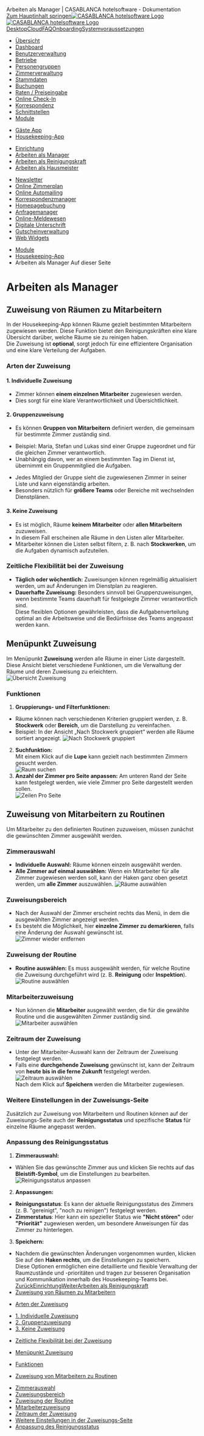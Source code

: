 Arbeiten als Manager | CASABLANCA hotelsoftware - Dokumentation  
[Zum Hauptinhalt springen](https://docs.casablanca.at/cloud/module/housekeeping/manager/#__docusaurus_skipToContent_fallback)[![CASABLANCA hotelsoftware Logo](https://docs.casablanca.at/img/logo.png) ![CASABLANCA hotelsoftware Logo](https://docs.casablanca.at/img/Casablanca_LOGO_2022_neg.png)](https://docs.casablanca.at/) [Desktop](https://docs.casablanca.at/desktop/desktop/)[Cloud](https://docs.casablanca.at/cloud/cloud_systems/)[FAQ](https://docs.casablanca.at/faq)[Onboarding](https://docs.casablanca.at/onboarding/fiscalization)[Systemvoraussetzungen](https://docs.casablanca.at/system_requirements)  
* [Übersicht](https://docs.casablanca.at/cloud/cloud_systems/)
* [Dashboard](https://docs.casablanca.at/cloud/dashboard/)
* [Benutzerverwaltung](https://docs.casablanca.at/cloud/user_management/)
* [Betriebe](https://docs.casablanca.at/cloud/company/)
* [Personengruppen](https://docs.casablanca.at/cloud/person_groups/)
* [Zimmerverwaltung](https://docs.casablanca.at/cloud/rooms/)
* [Stammdaten](https://docs.casablanca.at/cloud/main_data/)
* [Buchungen](https://docs.casablanca.at/cloud/bookings/)
* [Raten / Preiseingabe](https://docs.casablanca.at/cloud/raten/)
* [Online Check-In](https://docs.casablanca.at/cloud/online_checkin/)
* [Korrespondenz](https://docs.casablanca.at/cloud/online_corr/)
* [Schnittstellen](https://docs.casablanca.at/cloud/interfaces/)
* [Module](https://docs.casablanca.at/cloud/module/)
+ [Gäste App](https://docs.casablanca.at/cloud/module/guestapp/)
+ [Housekeeping-App](https://docs.casablanca.at/cloud/module/housekeeping/)
- [Einrichtung](https://docs.casablanca.at/cloud/module/housekeeping/activation)
- [Arbeiten als Manager](https://docs.casablanca.at/cloud/module/housekeeping/manager)
- [Arbeiten als Reinigungskraft](https://docs.casablanca.at/cloud/module/housekeeping/cleaner)
- [Arbeiten als Hausmeister](https://docs.casablanca.at/cloud/module/housekeeping/facility_manager)
+ [Newsletter](https://docs.casablanca.at/cloud/module/newsletter/)
+ [Online Zimmerplan](https://docs.casablanca.at/cloud/module/online_roomplan/)
+ [Online Automailing](https://docs.casablanca.at/cloud/module/automailing/)
+ [Korrespondenzmanager](https://docs.casablanca.at/cloud/module/corr_mgr/)
+ [Homepagebuchung](https://docs.casablanca.at/cloud/module/homepage/)
+ [Anfragemanager](https://docs.casablanca.at/cloud/module/query/)
+ [Online-Meldewesen](https://docs.casablanca.at/cloud/module/register/)
+ [Digitale Unterschrift](https://docs.casablanca.at/cloud/module/signature/)
+ [Gutscheinverwaltung](https://docs.casablanca.at/cloud/module/voucher/)
+ [Web Widgets](https://docs.casablanca.at/cloud/module/widget/)  
* [Module](https://docs.casablanca.at/cloud/module/)
* [Housekeeping-App](https://docs.casablanca.at/cloud/module/housekeeping/)
* Arbeiten als Manager
Auf dieser Seite

# Arbeiten als Manager  
## Zuweisung von Räumen zu Mitarbeitern[](https://docs.casablanca.at/cloud/module/housekeeping/manager/#zuweisung-von-räumen-zu-mitarbeitern "Direkter Link zu Zuweisung von Räumen zu Mitarbeitern")  
In der Housekeeping-App können Räume gezielt bestimmten Mitarbeitern zugewiesen werden. Diese Funktion bietet den Reinigungskräften eine klare Übersicht darüber, welche Räume sie zu reinigen haben.  
Die Zuweisung ist **optional**, sorgt jedoch für eine effizientere Organisation und eine klare Verteilung der Aufgaben.

### Arten der Zuweisung[](https://docs.casablanca.at/cloud/module/housekeeping/manager/#arten-der-zuweisung "Direkter Link zu Arten der Zuweisung")  
#### 1. Individuelle Zuweisung[](https://docs.casablanca.at/cloud/module/housekeeping/manager/#1-individuelle-zuweisung "Direkter Link zu 1. Individuelle Zuweisung")  
* Zimmer können **einem einzelnen Mitarbeiter** zugewiesen werden.
* Dies sorgt für eine klare Verantwortlichkeit und Übersichtlichkeit.  
#### 2. Gruppenzuweisung[](https://docs.casablanca.at/cloud/module/housekeeping/manager/#2-gruppenzuweisung "Direkter Link zu 2. Gruppenzuweisung")  
* Es können **Gruppen von Mitarbeitern** definiert werden, die gemeinsam für bestimmte Zimmer zuständig sind.
+ Beispiel: Maria, Stefan und Lukas sind einer Gruppe zugeordnet und für die gleichen Zimmer verantwortlich.
+ Unabhängig davon, wer an einem bestimmten Tag im Dienst ist, übernimmt ein Gruppenmitglied die Aufgaben.
* Jedes Mitglied der Gruppe sieht die zugewiesenen Zimmer in seiner Liste und kann eigenständig arbeiten.
* Besonders nützlich für **größere Teams** oder Bereiche mit wechselnden Dienstplänen.  
#### 3. Keine Zuweisung[](https://docs.casablanca.at/cloud/module/housekeeping/manager/#3-keine-zuweisung "Direkter Link zu 3. Keine Zuweisung")  
* Es ist möglich, Räume **keinem Mitarbeiter** oder **allen Mitarbeitern** zuzuweisen.
* In diesem Fall erscheinen alle Räume in den Listen aller Mitarbeiter.
* Mitarbeiter können die Listen selbst filtern, z. B. nach **Stockwerken**, um die Aufgaben dynamisch aufzuteilen.

### Zeitliche Flexibilität bei der Zuweisung[](https://docs.casablanca.at/cloud/module/housekeeping/manager/#zeitliche-flexibilität-bei-der-zuweisung "Direkter Link zu Zeitliche Flexibilität bei der Zuweisung")  
* **Täglich oder wöchentlich:** Zuweisungen können regelmäßig aktualisiert werden, um auf Änderungen im Dienstplan zu reagieren.
* **Dauerhafte Zuweisung:** Besonders sinnvoll bei Gruppenzuweisungen, wenn bestimmte Teams dauerhaft für festgelegte Zimmer verantwortlich sind.  
Diese flexiblen Optionen gewährleisten, dass die Aufgabenverteilung optimal an die Arbeitsweise und die Bedürfnisse des Teams angepasst werden kann.

## Menüpunkt Zuweisung[](https://docs.casablanca.at/cloud/module/housekeeping/manager/#menüpunkt-zuweisung "Direkter Link zu Menüpunkt Zuweisung")  
Im Menüpunkt **Zuweisung** werden alle Räume in einer Liste dargestellt. Diese Ansicht bietet verschiedene Funktionen, um die Verwaltung der Räume und deren Zuweisung zu erleichtern.  
![Übersicht Zuweisung](https://docs.casablanca.at/assets/images/overview_zuweisung-5f91e4a40acfe312f3e3badb65c2127b.png)

### Funktionen[](https://docs.casablanca.at/cloud/module/housekeeping/manager/#funktionen "Direkter Link zu Funktionen")  
1. **Gruppierungs- und Filterfunktionen:**  
* Räume können nach verschiedenen Kriterien gruppiert werden, z. B. **Stockwerk** oder **Bereich**, um die Darstellung zu vereinfachen.
* Beispiel: In der Ansicht „Nach Stockwerk gruppiert“ werden alle Räume sortiert angezeigt.
![Nach Stockwerk gruppiert](https://docs.casablanca.at/assets/images/group_etage-1e2e8bf5cace99396533e0010960e21b.png)
2. **Suchfunktion:**  
Mit einem Klick auf die **Lupe** kann gezielt nach bestimmten Zimmern gesucht werden.  
![Raum suchen](https://docs.casablanca.at/assets/images/search_room-acdeff90d2028010345f2afa5c0d2b24.png)  
3. **Anzahl der Zimmer pro Seite anpassen:**
Am unteren Rand der Seite kann festgelegt werden, wie viele Zimmer pro Seite dargestellt werden sollen.  
![Zeilen Pro Seite](https://docs.casablanca.at/assets/images/rooms_per_page-c42fc95d3035210fd2e615cb3bf64540.png)

## Zuweisung von Mitarbeitern zu Routinen[](https://docs.casablanca.at/cloud/module/housekeeping/manager/#zuweisung-von-mitarbeitern-zu-routinen "Direkter Link zu Zuweisung von Mitarbeitern zu Routinen")  
Um Mitarbeiter zu den definierten Routinen zuzuweisen, müssen zunächst die gewünschten Zimmer ausgewählt werden.

### Zimmerauswahl[](https://docs.casablanca.at/cloud/module/housekeeping/manager/#zimmerauswahl "Direkter Link zu Zimmerauswahl")  
* **Individuelle Auswahl:** Räume können einzeln ausgewählt werden.
* **Alle Zimmer auf einmal auswählen:** Wenn ein Mitarbeiter für alle Zimmer zugewiesen werden soll, kann der Haken ganz oben gesetzt werden, um **alle Zimmer** auszuwählen.
![Räume auswählen](https://docs.casablanca.at/assets/images/select_rooms-1c17f4ea78f6d1254f87d60312747a79.png)

### Zuweisungsbereich[](https://docs.casablanca.at/cloud/module/housekeeping/manager/#zuweisungsbereich "Direkter Link zu Zuweisungsbereich")  
* Nach der Auswahl der Zimmer erscheint rechts das Menü, in dem die ausgewählten Zimmer angezeigt werden.
* Es besteht die Möglichkeit, hier **einzelne Zimmer zu demarkieren**, falls eine Änderung der Auswahl gewünscht ist.  
![Zimmer wieder entfernen](https://docs.casablanca.at/assets/images/remove_rooms-9572181f8e362c735da783ea8d20344a.png)

### Zuweisung der Routine[](https://docs.casablanca.at/cloud/module/housekeeping/manager/#zuweisung-der-routine "Direkter Link zu Zuweisung der Routine")  
* **Routine auswählen:** Es muss ausgewählt werden, für welche Routine die Zuweisung durchgeführt wird (z. B. **Reinigung** oder **Inspektion**).  
![Routine auswählen](https://docs.casablanca.at/assets/images/choose_routine-8cd55bd35c0a12b7d7e32983aceb7445.png)

### Mitarbeiterzuweisung[](https://docs.casablanca.at/cloud/module/housekeeping/manager/#mitarbeiterzuweisung "Direkter Link zu Mitarbeiterzuweisung")  
* Nun können die **Mitarbeiter** ausgewählt werden, die für die gewählte Routine und die ausgewählten Zimmer zuständig sind.  
![Mitarbeiter auswählen](https://docs.casablanca.at/assets/images/choose_workers-58d1806892a88f4fbc76485716a7714a.png)

### Zeitraum der Zuweisung[](https://docs.casablanca.at/cloud/module/housekeeping/manager/#zeitraum-der-zuweisung "Direkter Link zu Zeitraum der Zuweisung")  
* Unter der Mitarbeiter-Auswahl kann der Zeitraum der Zuweisung festgelegt werden.
* Falls eine **durchgehende Zuweisung** gewünscht ist, kann der Zeitraum von **heute bis in die ferne Zukunft** festgelegt werden.  
![Zeitraum auswählen](https://docs.casablanca.at/assets/images/choose_time-986890b16cba7f8c8b9e919fd29fad11.png)  
Nach dem Klick auf **Speichern** werden die Mitarbeiter zugewiesen.

### Weitere Einstellungen in der Zuweisungs-Seite[](https://docs.casablanca.at/cloud/module/housekeeping/manager/#weitere-einstellungen-in-der-zuweisungs-seite "Direkter Link zu Weitere Einstellungen in der Zuweisungs-Seite")  
Zusätzlich zur Zuweisung von Mitarbeitern und Routinen können auf der Zuweisungs-Seite auch der **Reinigungsstatus** und spezifische **Status** für einzelne Räume angepasst werden.

### Anpassung des Reinigungsstatus[](https://docs.casablanca.at/cloud/module/housekeeping/manager/#anpassung-des-reinigungsstatus "Direkter Link zu Anpassung des Reinigungsstatus")  
1. **Zimmerauswahl:**  
* Wählen Sie das gewünschte Zimmer aus und klicken Sie rechts auf das **Bleistift-Symbol**, um die Einstellungen zu bearbeiten.
![Reinigungsstatus anpassen](https://docs.casablanca.at/assets/images/change_room_status-697087101f955e2432dfde57660df130.png)
2. **Anpassungen:**  
* **Reinigungsstatus**: Es kann der aktuelle Reinigungsstatus des Zimmers (z. B. "gereinigt", "noch zu reinigen") festgelegt werden.
* **Zimmerstatus**: Hier kann ein spezieller Status wie **"Nicht stören"** oder **"Priorität"** zugewiesen werden, um besondere Anweisungen für das Zimmer zu hinterlegen.
3. **Speichern:**  
* Nachdem die gewünschten Änderungen vorgenommen wurden, klicken Sie auf den **Haken rechts**, um die Einstellungen zu speichern.  
Diese Optionen ermöglichen eine detaillierte und flexible Verwaltung der Raumzustände und -prioritäten und tragen zur besseren Organisation und Kommunikation innerhalb des Housekeeping-Teams bei.  
[ZurückEinrichtung](https://docs.casablanca.at/cloud/module/housekeeping/activation)[WeiterArbeiten als Reinigungskraft](https://docs.casablanca.at/cloud/module/housekeeping/cleaner)  
* [Zuweisung von Räumen zu Mitarbeitern](https://docs.casablanca.at/cloud/module/housekeeping/manager/#zuweisung-von-räumen-zu-mitarbeitern)
+ [Arten der Zuweisung](https://docs.casablanca.at/cloud/module/housekeeping/manager/#arten-der-zuweisung)
- [1. Individuelle Zuweisung](https://docs.casablanca.at/cloud/module/housekeeping/manager/#1-individuelle-zuweisung)
- [2. Gruppenzuweisung](https://docs.casablanca.at/cloud/module/housekeeping/manager/#2-gruppenzuweisung)
- [3. Keine Zuweisung](https://docs.casablanca.at/cloud/module/housekeeping/manager/#3-keine-zuweisung)
+ [Zeitliche Flexibilität bei der Zuweisung](https://docs.casablanca.at/cloud/module/housekeeping/manager/#zeitliche-flexibilität-bei-der-zuweisung)
* [Menüpunkt Zuweisung](https://docs.casablanca.at/cloud/module/housekeeping/manager/#menüpunkt-zuweisung)
+ [Funktionen](https://docs.casablanca.at/cloud/module/housekeeping/manager/#funktionen)
* [Zuweisung von Mitarbeitern zu Routinen](https://docs.casablanca.at/cloud/module/housekeeping/manager/#zuweisung-von-mitarbeitern-zu-routinen)
+ [Zimmerauswahl](https://docs.casablanca.at/cloud/module/housekeeping/manager/#zimmerauswahl)
+ [Zuweisungsbereich](https://docs.casablanca.at/cloud/module/housekeeping/manager/#zuweisungsbereich)
+ [Zuweisung der Routine](https://docs.casablanca.at/cloud/module/housekeeping/manager/#zuweisung-der-routine)
+ [Mitarbeiterzuweisung](https://docs.casablanca.at/cloud/module/housekeeping/manager/#mitarbeiterzuweisung)
+ [Zeitraum der Zuweisung](https://docs.casablanca.at/cloud/module/housekeeping/manager/#zeitraum-der-zuweisung)
+ [Weitere Einstellungen in der Zuweisungs-Seite](https://docs.casablanca.at/cloud/module/housekeeping/manager/#weitere-einstellungen-in-der-zuweisungs-seite)
+ [Anpassung des Reinigungsstatus](https://docs.casablanca.at/cloud/module/housekeeping/manager/#anpassung-des-reinigungsstatus)